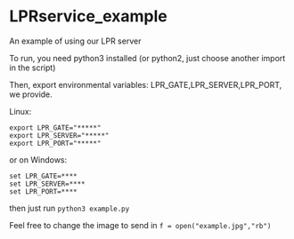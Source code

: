 # LPRservice_example
An example of using our LPR server

To run, you need python3 installed (or python2, just choose another import in the script)

Then, export environmental variables: LPR_GATE,LPR_SERVER,LPR_PORT, we provide.

Linux:
```
export LPR_GATE="*****"
export LPR_SERVER="*****"
export LPR_PORT="*****"
```

or on Windows:
```
set LPR_GATE=****
set LPR_SERVER=****
set LPR_PORT=****
```

then just run ```python3 example.py```

Feel free to change the image to send in ```f = open("example.jpg","rb") ```
